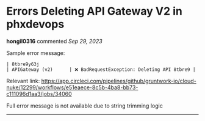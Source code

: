 # Errors Deleting API Gateway V2 in phxdevops

**hongil0316** commented *Sep 29, 2023*

Sample error message: 

```
| 8tbre9y63j                                                                          | APIGateway (v2)      | ❌ BadRequestException: Deleting API 8tbre9 |
```

Relevant link: https://app.circleci.com/pipelines/github/gruntwork-io/cloud-nuke/12299/workflows/e51eaece-8c5b-4ba8-bb73-c111096d1aa3/jobs/34060

Full error message is not available due to string trimming logic
<br />
***


